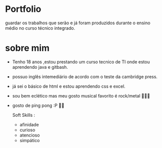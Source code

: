 # Portfolio
guardar os trabalhos que serão e já foram produzidos durante o ensino médio no curso técnico integrado.

# sobre mim
*   Tenho 18 anos ,estou prestando um curso tecnico de TI onde estou aprendendo java e gitbash.
* possuo inglês intemediário de acordo com o teste da cambridge press.
* já sei o básico de html e estou aprendendo css e excel.
* sou bem eclético mas meu gosto musical favorito é rock/metal 🎸🎸🎸 
* gosto de ping pong :P 🏓🏓

  Soft Skills :
  * afinidade
  * curioso
  * atencioso
  * simpático
  
